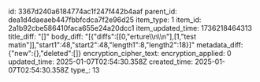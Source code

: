 id: 3367d240a6184774ac1f247f442b4aaf
parent_id: dea1d4daeaeb447fbbfcdca7f2e96d25
item_type: 1
item_id: 2a1b92cbe586410faca655e24a20dcc1
item_updated_time: 1736218464313
title_diff: "[]"
body_diff: "[{\"diffs\":[[0,\"erture\\\n\\\n\"],[1,\"test matin\"]],\"start1\":48,\"start2\":48,\"length1\":8,\"length2\":18}]"
metadata_diff: {"new":{},"deleted":[]}
encryption_cipher_text: 
encryption_applied: 0
updated_time: 2025-01-07T02:54:30.358Z
created_time: 2025-01-07T02:54:30.358Z
type_: 13